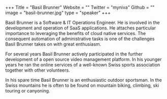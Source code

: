 +++
Title = "Basil Brunner"
Website = ""
Twitter = "myniva"
Github = ""
image = "basil-brunner.jpg"
type = "speaker"
+++

Basil Brunner is a Software & IT Operations Engineer. He is involved in the development
and operation of SaaS applications. He attaches particular importance to leveraging the
benefits of cloud native services. The consequent automation of administrative tasks is
one of the challenges Basil Brunner takes on with great enthusiasm.

For several years Basil Brunner actively participated in the further development of a open
source video management platform. In his younger years he ran the online services of a
well-known Swiss sports association together with other volunteers.

In his spare time Basil Brunner is an enthusiastic outdoor sportsman. In the Swiss
mountains he is often to be found on mountain biking, climbing, ski touring or canyoning.
